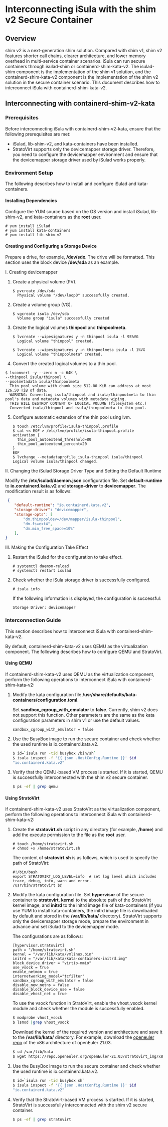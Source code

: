 # Interconnecting iSula with the shim v2 Secure Container



## Overview

shim v2 is a next-generation shim solution. Compared with shim v1, shim v2 features shorter call chains, clearer architecture, and lower memory overhead in multi-service container scenarios. iSula can run secure containers through isulad-shim or containerd-shim-kata-v2. The isulad-shim component is the implementation of the shim v1 solution, and the containerd-shim-kata-v2 component is the implementation of the shim v2 solution in the secure container scenario. This document describes how to interconnect iSula with containerd-shim-kata-v2.

## Interconnecting with containerd-shim-v2-kata

### Prerequisites

Before interconnecting iSula with containerd-shim-v2-kata, ensure that the following prerequisites are met:

- iSulad, lib-shim-v2, and kata-containers have been installed.
- StratoVirt supports only the devicemapper storage driver. Therefore, you need to configure the devicemapper environment and ensure that the devicemapper storage driver used by iSulad works properly.

### Environment Setup

The following describes how to install and configure iSulad and kata-containers.

#### Installing Dependencies

Configure the YUM source based on the OS version and install iSulad, lib-shim-v2, and kata-containers as the **root** user.

```shell
# yum install iSulad
# yum install kata-containers
# yum install lib-shim-v2
```

#### Creating and Configuring a Storage Device

Prepare a drive, for example, **/dev/sdx**. The drive will be formatted. This section uses the block device **/dev/sda** as an example.

I. Creating devicemapper

1. Create a physical volume (PV).

   ```shell
   $ pvcreate /dev/sda
     Physical volume "/dev/loop0" successfully created.
   ```

2. Create a volume group (VG).

   ```shell
   $ vgcreate isula /dev/sda
     Volume group "isula" successfully created
   ```

3. Create the logical volumes **thinpool** and **thinpoolmeta**.

   ```shell
   $ lvcreate --wipesignatures y -n thinpool isula -l 95%VG
     Logical volume "thinpool" created.
   
   $ lvcreate --wipesignatures y -n thinpoolmeta isula -l 1%VG
     Logical volume "thinpoolmeta" created.
   ```

4.  Convert the created logical volumes to a thin pool.

   ```shell
   $ lvconvert -y --zero n -c 64K \
   --thinpool isula/thinpool \
   --poolmetadata isula/thinpoolmeta
     Thin pool volume with chunk size 512.00 KiB can address at most 126.50 TiB of data.
     WARNING: Converting isula/thinpool and isula/thinpoolmeta to thin pool's data and metadata volumes with metadata wiping.
     THIS WILL DESTROY CONTENT OF LOGICAL VOLUME (filesystem etc.)
     Converted isula/thinpool and isula/thinpoolmeta to thin pool.
   ```

5. Configure automatic extension of the thin pool using lvm.

   ```shell
   $ touch /etc/lvm/profile/isula-thinpool.profile
   $ cat << EOF > /etc/lvm/profile/isula-thinpool.profile
   activation {
     thin_pool_autoextend_threshold=80
     thin_pool_autoextend_percent=20
   }
   EOF
   $ lvchange --metadataprofile isula-thinpool isula/thinpool
   Logical volume isula/thinpool changed.
   ```

II. Changing the iSulad Storage Driver Type and Setting the Default Runtime

Modify the **/etc/isulad/daemon.json** configuration file. Set **default-runtime** to **io.containerd.kata.v2** and **storage-driver** to **devicemapper**. The modification result is as follows:

```json
 {
    "default-runtime": "io.containerd.kata.v2",
    "storage-driver": "devicemapper",
    "storage-opts": [
        "dm.thinpooldev=/dev/mapper/isula-thinpool",
        "dm.fs=ext4",
        "dm.min_free_space=10%"
    ],
}
```

III. Making the Configuration Take Effect

1. Restart the iSulad for the configuration to take effect.

    ```shell
    # systemctl daemon-reload
    # systemctl restart isulad
    ```

2. Check whether the iSula storage driver is successfully configured.

    ```shell
    # isula info
    ```

     If the following information is displayed, the configuration is successful:

    ```
    Storage Driver: devicemapper
    ```

### Interconnection Guide

This section describes how to interconnect iSula with containerd-shim-kata-v2.

By default, containerd-shim-kata-v2 uses QEMU as the virtualization component. The following describes how to configure QEMU and StratoVirt.

#### Using QEMU

If containerd-shim-kata-v2 uses QEMU as the virtualization component, perform the following operations to interconnect iSula with containerd-shim-kata-v2:

1. Modify the kata configuration file **/usr/share/defaults/kata-containers/configuration.toml**.

   Set **sandbox_cgroup_with_emulator** to **false**. Currently, shim v2 does not support this function. Other parameters are the same as the kata configuration parameters in shim v1 or use the default values.

   ```
   sandbox_cgroup_with_emulator = false
   ```

2. Use the BusyBox image to run the secure container and check whether the used runtime is io.containerd.kata.v2.

   ```bash
   $ id=`isula run -tid busybox /bin/sh`
   $ isula inspect -f '{{ json .HostConfig.Runtime }}' $id
   "io.containerd.kata.v2"
   ```

3. Verify that the QEMU-based VM process is started. If it is started, QEMU is successfully interconnected with the shim v2 secure container.

   ```bash
   $ ps -ef | grep qemu
   ```

#### Using StratoVirt

If containerd-shim-kata-v2 uses StratoVirt as the virtualization component, perform the following operations to interconnect iSula with containerd-shim-kata-v2:

1. Create the **stratovirt.sh** script in any directory (for example, **/home**) and add the execute permission to the file as the **root** user.

   ```shell
   # touch /home/stratovirt.sh
   # chmod +x /home/stratovirt.sh
   ```

   The content of **stratovirt.sh** is as follows, which is used to specify the path of StratoVirt:

   ```shell
   #!/bin/bash
   export STRATOVIRT_LOG_LEVEL=info  # set log level which includes trace, debug, info, warn and error.
   /usr/bin/stratovirt $@
   ```

2. Modify the kata configuration file. Set **hypervisor** of the secure container to **stratovirt**, **kernel** to the absolute path of the StratoVirt kernel image, and **initrd** to the initrd image file of kata-containers (if you use YUM to install kata-containers, the initrd image file is downloaded by default and stored in the **/var/lib/kata/** directory). StratoVirt supports only the devicemapper storage mode, prepare the environment in advance and set iSulad to the devicemapper mode.

   The configurations are as follows:

   ```shell
   [hypervisor.stratovirt]
   path = "/home/stratovirt.sh"
   kernel = "/var/lib/kata/vmlinux.bin"
   initrd = "/var/lib/kata/kata-containers-initrd.img"
   block_device_driver = "virtio-mmio"
   use_vsock = true
   enable_netmon = true
   internetworking_model="tcfilter"
   sandbox_cgroup_with_emulator = false
   disable_new_netns = false
   disable_block_device_use = false
   disable_vhost_net = true
   ```

   To use the vsock function in StratoVirt, enable the vhost_vsock kernel module and check whether the module is successfully enabled.

   ```bash
   $ modprobe vhost_vsock
   $ lsmod |grep vhost_vsock
   ```

   Download the kernel of the required version and architecture and save it to the **/var/lib/kata/** directory. For example, download the [openeuler repo](<https://repo.openeuler.org/>) of the x86 architecture of openEuler 21.03.

   ```bash
   $ cd /var/lib/kata
   $ wget https://repo.openeuler.org/openEuler-21.03/stratovirt_img/x86_64/vmlinux.bin
   ```

3. Use the BusyBox image to run the secure container and check whether the used runtime is io.containerd.kata.v2.

   ```bash
   $ id=`isula run -tid busybox sh`
   $ isula inspect -f '{{ json .HostConfig.Runtime }}' $id
   "io.containerd.kata.v2"
   ```

4. Verify that the StratoVirt-based VM process is started. If it is started, StratoVirt is successfully interconnected with the shim v2 secure container.

   ```bash
   $ ps -ef | grep stratovirt
   ```
